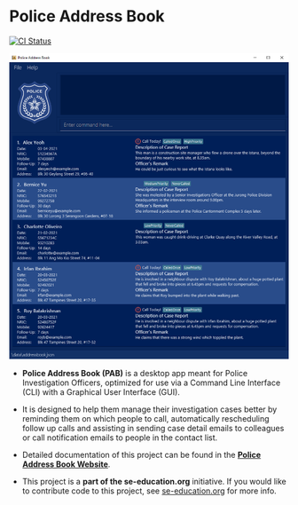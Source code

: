 # Police Address Book

[![CI Status](https://github.com/AY2021S2-TIC4002-F18-1/tp2/workflows/Java%20CI/badge.svg)](https://github.com/AY2021S2-TIC4002-F18-1/tp2/actions)

![Ui](docs/images/Ui.png)

* **Police Address Book (PAB)** is a desktop app meant for Police Investigation Officers, optimized for use via a Command Line Interface (CLI) with a Graphical User Interface (GUI).

* It is designed to help them manage their investigation cases better by reminding them on which people to call, automatically rescheduling follow up calls and assisting in sending case detail emails to colleagues or call notification emails to people in the contact list.
  
* Detailed documentation of this project can be found in the **[Police Address Book Website](https://ay2021s2-tic4002-f18-1.github.io/tp2/)**.
  
* This project is a **part of the se-education.org** initiative. If you would like to contribute code to this project, see [se-education.org](https://se-education.org#https://se-education.org/#contributing) for more info.

